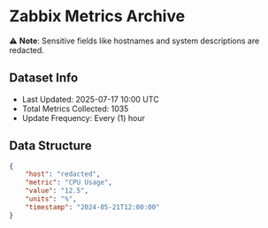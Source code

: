 # Zabbix Metrics Archive

⚠️ **Note**: Sensitive fields like hostnames and system descriptions are redacted.

## Dataset Info
- Last Updated: 2025-07-17 10:00 UTC
- Total Metrics Collected: 1035
- Update Frequency: Every (1) hour

## Data Structure
```json
{
    "host": "redacted",
    "metric": "CPU Usage",
    "value": "12.5",
    "units": "%",
    "timestamp": "2024-05-21T12:00:00"
}
```
